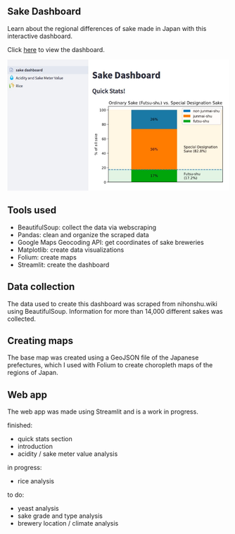 ## Sake Dashboard

Learn about the regional differences of sake made in Japan with this interactive dashboard.

Click [here](https://sevans47-sake-dashboard--sake-dashboard-6kejdp.streamlit.app/) to view the dashboard.

![screenshot](data/sake_dashboard_screenshot.jpg)

## Tools used

- BeautifulSoup: collect the data via webscraping
- Pandas: clean and organize the scraped data
- Google Maps Geocoding API: get coordinates of sake breweries
- Matplotlib: create data visualizations
- Folium: create maps
- Streamlit: create the dashboard

## Data collection

The data used to create this dashboard was scraped from nihonshu.wiki using BeautifulSoup. Information for more than 14,000 different sakes was collected.

## Creating maps

The base map was created using a GeoJSON file of the Japanese prefectures, which I used with Folium to create choropleth maps of the regions of Japan.

## Web app

The web app was made using Streamlit and is a work in progress.

finished:
- quick stats section
- introduction
- acidity / sake meter value analysis

in progress:
- rice analysis

to do:
- yeast analysis
- sake grade and type analysis
- brewery location / climate analysis
